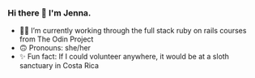 ### Hi there 👋 I'm Jenna.

- 👩‍💻 I’m currently working through the full stack ruby on rails courses from The Odin Project
- 🙃 Pronouns: she/her
- ✨ Fun fact: If I could volunteer anywhere, it would be at a sloth sanctuary in Costa Rica
